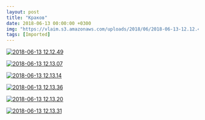 ```yaml
---
layout: post
title: "Краков"
date: 2018-06-13 00:00:00 +0300
img: "https://vlaim.s3.amazonaws.com/uploads/2018/06/2018-06-13-12.12.49.jpg"
tags: [Imported]
---
```


[![2018-06-13 12.12.49](2018-06-13-12.12.49.jpg)](2018-06-13-12.12.49.jpg)

[![2018-06-13 12.13.07](2018-06-13-12.13.07.jpg)](2018-06-13-12.13.07.jpg)

[![2018-06-13 12.13.14](2018-06-13-12.13.14.jpg)](2018-06-13-12.13.14.jpg)

[![2018-06-13 12.13.36](2018-06-13-12.13.36.jpg)](2018-06-13-12.13.36.jpg)

[![2018-06-13 12.13.20](2018-06-13-12.13.20.jpg)](2018-06-13-12.13.20.jpg)

[![2018-06-13 12.13.31](2018-06-13-12.13.31.jpg)](2018-06-13-12.13.31.jpg)